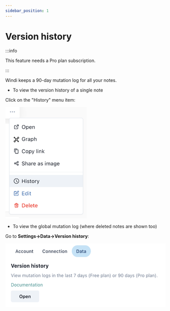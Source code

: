 ```yaml
---
sidebar_position: 1
---
```


# Version history

:::info

This feature needs a Pro plan subscription.

:::

Windi keeps a 90-day mutation log for all your notes.

- To view the version history of a single note

Click on the "History" menu item:

<img alt="menu" src="/img/version-history-menu-1.png" height="350px" />

- To view the global mutation log (where deleted notes are shown too)

Go to **Settings->Data->Version history**:

<img alt="settings" src="/img/version-history-global-settings-1.png" height="200px" />
